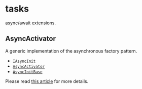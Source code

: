 # tasks

async/await extensions.

## AsyncActivator

A generic implementation of the asynchronous factory pattern.

* [`IAsyncInit`](IAsyncInit.cs)
* [`AsyncActivator`](AsyncActivator.cs)
* [`AsyncInitBase`](AsyncInitBase.cs)

Please read [this article](http://shecht.wordpress.com/2014/11/24/asyncactivator-yet-another-take-on-the-net-async-constructor-problem/) for more details.
